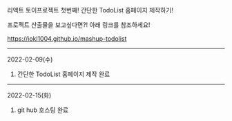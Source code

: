 리액트 토이프로젝트 첫번째! 간단한 TodoList 홈페이지 제작하기! 


프로젝트 산출물을 보고싶다면?! 아래 링크를 참조하세요!


https://iokl1004.github.io/mashup-todolist
* * *
2022-02-09(수)

1. 간단한 TodoList 홈페이지 제작 완료

* * *
2022-02-15(화)

1. git hub 호스팅 완료
